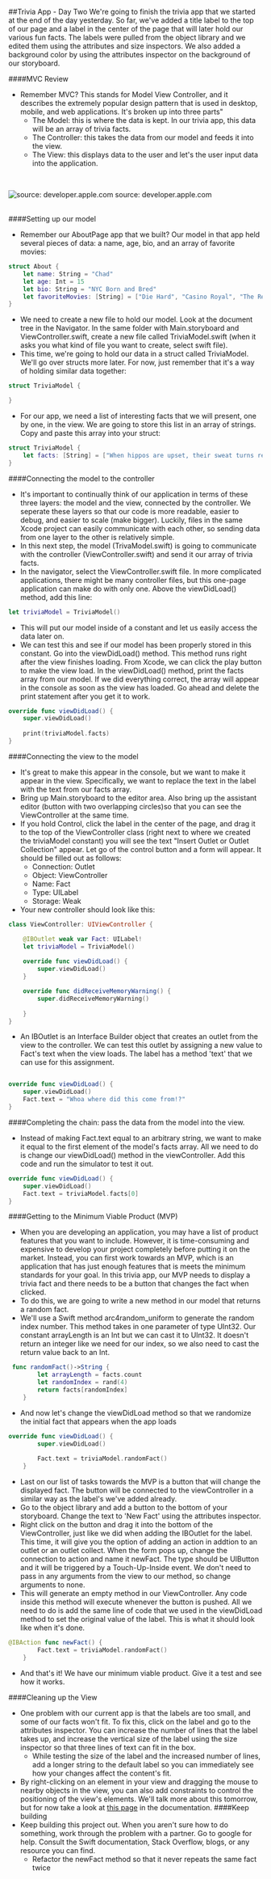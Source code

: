 ##Trivia App - Day Two
We're going to finish the trivia app that we started at the end of the day yesterday. So far, we've added a title label to the top of our page and a label in the center of the page that will later hold our various fun facts. The labels were pulled from the object library and we edited them using the attributes and size inspectors. We also added a background color by using the attributes inspector on the background of our storyboard.

####MVC Review
- Remember MVC? This stands for Model View Controller, and it describes the extremely popular design pattern that is used in desktop, mobile, and web applications. It's broken up into three parts"
  - The Model: this is where the data is kept. In our trivia app, this data will be an array of trivia facts.
  - The Controller: this takes the data from our model and feeds it into the view.
  - The View: this displays data to the user and let's the user input data into the application.

<br>

![source: developer.apple.com](https://developer.apple.com/library/mac/documentation/General/Conceptual/DevPedia-CocoaCore/Art/model_view_controller_2x.png "Model-View-Controller Relationship")
source: developer.apple.com
<br>
<br>

####Setting up our model
- Remember our AboutPage app that we built? Our model in that app held several pieces of data: a name, age, bio, and an array of favorite movies:
```Swift
struct About {
    let name: String = "Chad"
    let age: Int = 15
    let bio: String = "NYC Born and Bred"
    let favoriteMovies: [String] = ["Die Hard", "Casino Royal", "The Return of the King"]
}
```
- We need to create a new file to hold our model. Look at the document tree in the Navigator. In the same folder with Main.storyboard and ViewController.swift, create a new file called TriviaModel.swift (when it asks you what kind of file you want to create, select swift file).
- This time, we're going to hold our data in a struct called TriviaModel. We'll go over structs more later. For now, just remember that it's a way of holding similar data together:
```Swift
struct TriviaModel {

}
```
- For our app, we need a list of interesting facts that we will present, one by one, in the view. We are going to store this list in an array of strings. Copy and paste this array into your struct:
```Swift
struct TriviaModel {
    let facts: [String] = ["When hippos are upset, their sweat turns red.", "29th May is officially 'Put a Pillow on Your Fridge Day'.", "If you lift a kangaroo’s tail off the ground it can’t hop.", "A mantis shrimp can swing its claw so fast it boils the water around it and creates a flash of light.", "Honey does not spoil. You could feasibly eat 3000 year old honey.", "The state sport of Maryland is jousting.", "If you were to remove all of the empty space from the atoms that make up every human on earth, the entire world population could fit into an apple.", "The woolly mammoth was still around when the pyramids were being built.", "There are more possible iterations of a game of chess than there are atoms in the known universe.", "Written language was invented independently by the Egyptians, Sumerians, Chinese, and Mayans.", "It can take a photon 40,000 years to travel from the core of the sun to the surface, but only 8 minutes to travel the rest of the way to earth.", "A day on the planet Venus is longer than a year on Venus.", "The fingerprints of koala bears are virtually indistinguishable from those of humans.", "The time difference between when Stegosaurus and Tyrannosaurus lived is greater than the time difference between Tyrannosaurus and now.", "Russia is bigger than Pluto.", "Charlie Chaplin once entered a Charlie Chaplin look alike contest and lost.", "The bushes in Mario were just recolored clouds."]
}
```
####Connecting the model to the controller
- It's important to continually think of our application in terms of these three layers: the model and the view, connected by the controller. We seperate these layers so that our code is more readable, easier to debug, and easier to scale (make bigger). Luckily, files in the same Xcode project can easily communicate with each other, so sending data from one layer to the other is relatively simple. 
- In this next step, the model (TrivaModel.swift) is going to communicate with the controller (ViewController.swift) and send it our array of trivia facts.
- In the navigator, select the ViewController.swift file. In more complicated applications, there might be many controller files, but this one-page application can make do with only one. Above the viewDidLoad() method, add this line:
```Swift
let triviaModel = TriviaModel()
```
- This will put our model inside of a constant and let us easily access the data later on.
- We can test this and see if our model has been properly stored in this constant. Go into the viewDidLoad() method. This method runs right after the view finishes loading. From Xcode, we can click the play button to make the view load. In the viewDidLoad() method, print the facts array from our model. If we did everything correct, the array will appear in the console as soon as the view has loaded. Go ahead and delete the print statement after you get it to work.
```Swift
override func viewDidLoad() {
    super.viewDidLoad()
    
    print(triviaModel.facts)
}
```
####Connecting the view to the model
- It's great to make this appear in the console, but we want to make it appear in the view. Specifically, we want to replace the text in the label with the text from our facts array. 
- Bring up Main.storyboard to the editor area. Also bring up the assistant editor (button with two overlapping circles)so that you can see the ViewController at the same time. 
- If you hold Control, click the label in the center of the page, and drag it to the top of the ViewController class (right next to where we created the triviaModel constant) you will see the text "Insert Outlet or Outlet Collection" appear. Let go of the control button and a form will appear. It should be filled out as follows:
  - Connection: Outlet
  - Object: ViewController
  - Name: Fact
  - Type: UILabel
  - Storage: Weak
- Your new controller should look like this: 
```Swift
class ViewController: UIViewController {

    @IBOutlet weak var Fact: UILabel!
    let triviaModel = TriviaModel()
    
    override func viewDidLoad() {
        super.viewDidLoad()
    }

    override func didReceiveMemoryWarning() {
        super.didReceiveMemoryWarning()
        
    }
}
```
- An IBOutlet is an Interface Builder object that creates an outlet from the view to the controller. We can test this outlet by assigning a new value to Fact's text when the view loads. The label has a method 'text' that we can use for this assignment.
```Swift

override func viewDidLoad() {
    super.viewDidLoad()
    Fact.text = "Whoa where did this come from!?"
}
```

####Completing the chain: pass the data from the model into the view.
- Instead of making Fact.text equal to an arbitrary string, we want to make it equal to the first element of the model's facts array. All we need to do is change our viewDidLoad() method in the viewController. Add this code and run the simulator to test it out.
```Swift
override func viewDidLoad() {
    super.viewDidLoad()
    Fact.text = triviaModel.facts[0]
}
```
####Getting to the Minimum Viable Product (MVP)
- When you are developing an application, you may have a list of product features that you want to include. However, it is time-consuming and expensive to develop your project completely before putting it on the market. Instead, you can first work towards an MVP, which is an application that has just enough features that is meets the minimum standards for your goal. In this trivia app, our MVP needs to display a trivia fact and there needs to be a button that changes the fact when clicked.
- To do this, we are going to write a new method in our model that returns a random fact.
- We'll use a Swift method arc4random_uniform to generate the random index number. This method takes in one parameter of type UInt32. Our constant arrayLength is an Int but we can cast it to UInt32. It doesn't return an integer like we need for our index, so we also need to cast the return value back to an Int. 
```Swift
 func randomFact()->String {
        let arrayLength = facts.count
        let randomIndex = rand(4)
        return facts[randomIndex]
    }
```
- And now let's change the viewDidLoad method so that we randomize the initial fact that appears when the app loads
```Swift
override func viewDidLoad() {
        super.viewDidLoad()
        
        Fact.text = triviaModel.randomFact()
    }
```
- Last on our list of tasks towards the MVP is a button that will change the displayed fact. The button will be connected to the viewController in a similar way as the label's we've added already.
- Go to the object library and add a button to the bottom of your storyboard. Change the text to 'New Fact' using the attributes inspector.
- Right click on the button and drag it into the bottom of the ViewController, just like we did when adding the IBOutlet for the label. This time, it will give you the option of adding an action in addtion to an outlet or an outlet collect. When the form pops up, change the connection to action and name it newFact. The type should be UIButton and it will be triggered by a Touch-Up-Inside event. We don't need to pass in any arguments from the view to our method, so change arguments to none.
- This will generate an empty method in our ViewController. Any code inside this method will execute whenever the button is pushed. All we need to do is add the same line of code that we used in the viewDidLoad method to set the original value of the label. This is what it should look like when it's done.
```Swift
@IBAction func newFact() {
        Fact.text = triviaModel.randomFact()
    }
```
- And that's it! We have our minimum viable product. Give it a test and see how it works.

####Cleaning up the View
- One problem with our current app is that the labels are too small, and some of our facts won't fit. To fix this, click on the label and go to the attributes inspector. You can increase the number of lines that the label takes up, and increase the vertical size of the label using the size inspector so that three lines of text can fit in the box.
  - While testing the size of the label and the increased number of lines, add a longer string to the default label so you can immediately see how your changes affect the content's fit.
- By right-clicking on an element in your view and dragging the mouse to nearby objects in the view, you can also add constraints to control the positioning of the view's elements. We'll talk more about this tomorrow, but for now take a look at [this page](https://developer.apple.com/library/ios/documentation/UserExperience/Conceptual/AutolayoutPG/WorkingwithConstraintsinInterfaceBuidler.html) in the documentation.
####Keep building
- Keep building this project out. When you aren't sure how to do something, work through the problem with a partner. Go to google for help. Consult the Swift documentation, Stack Overflow, blogs, or any resource you can find. 
  - Refactor the newFact method so that it never repeats the same fact twice













